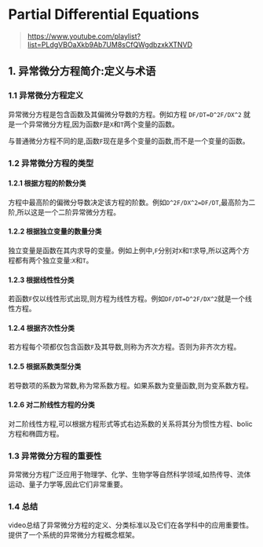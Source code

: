 # Partial Differential Equations

> <https://www.youtube.com/playlist?list=PLdgVBOaXkb9Ab7UM8sCfQWgdbzxkXTNVD>

## 1. 异常微分方程简介:定义与术语

### 1.1 异常微分方程定义

异常微分方程是包含函数及其偏微分导数的方程。例如方程 `DF/DT=D^2F/DX^2` 就是一个异常微分方程,因为函数`F`是`X`和`T`两个变量的函数。

与普通微分方程不同的是,函数`F`现在是多个变量的函数,而不是一个变量的函数。

### 1.2 异常微分方程的类型

#### 1.2.1 根据方程的阶数分类

方程中最高阶的偏微分导数决定该方程的阶数。例如`D^2F/DX^2=DF/DT`,最高阶为二阶,所以这是一个二阶异常微分方程。

#### 1.2.2 根据独立变量的数量分类

独立变量是函数在其内求导的变量。例如上例中,`F`分别对`X`和`T`求导,所以这两个方程都有两个独立变量:`X`和`T`。

#### 1.2.3 根据线性性分类

若函数`F`仅以线性形式出现,则方程为线性方程。例如`DF/DT=D^2F/DX^2`就是一个线性方程。

#### 1.2.4 根据齐次性分类

若方程每个项都仅包含函数`F`及其导数,则称为齐次方程。否则为非齐次方程。

#### 1.2.5 根据系数类型分类

若导数项的系数为常数,称为常系数方程。如果系数为变量函数,则为变系数方程。

#### 1.2.6 对二阶线性方程的分类

对二阶线性方程,可以根据方程形式等式右边系数的关系将其分为惯性方程、bolic方程和椭圆方程。

### 1.3 异常微分方程的重要性

异常微分方程广泛应用于物理学、化学、生物学等自然科学领域,如热传导、流体运动、量子力学等,因此它们非常重要。

### 1.4 总结

video总结了异常微分方程的定义、分类标准以及它们在各学科中的应用重要性。提供了一个系统的异常微分方程概念框架。
